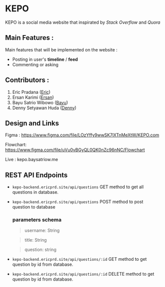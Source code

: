 # KEPO

KEPO is a social media website that inspirated by _Stack Overflow_ and _Quora_

## Main Features :

Main features that will be implemented on the website :

- Posting in user's **timeline** / **feed**
- Commenting or asking

## Contributors :

1. Eric Pradana ([Eric](https://github.com/ericprd))
2. Ersan Karimi ([Ersan](https://github.com/ersankarimi))
3. Bayu Satrio Wibowo ([Bayu](https://github.com/baysatriow))
4. Denny Setyawan Huda ([Denny](https://github.com/dennyshuda))

## Design and Links

Figma : https://www.figma.com/file/LOzYffy9wwSK7lXTnMeXtW/KEPO.com

Flowchart: https://www.figma.com/file/uVu0vBGyQL0QK0nZc96nNC/Flowchart

Live : kepo.baysatriow.me

## REST API Endpoints

- `kepo-backend.ericprd.site/api/questions` GET method to get all questions in database.
- `kepo-backend.ericprd.site/api/questions` POST method to post question to database

  ### parameters schema

  > username: String

  > title: String

  > question: string

- `kepo-backend.ericprd.site/api/questions/:id` GET method to get question by id from database.
- `kepo-backend.ericprd.site/api/questions/:id` DELETE method to get question by id from database.

